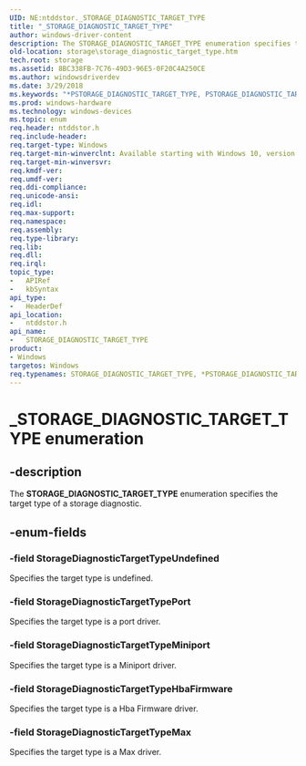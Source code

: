 ```yaml
---
UID: NE:ntddstor._STORAGE_DIAGNOSTIC_TARGET_TYPE
title: "_STORAGE_DIAGNOSTIC_TARGET_TYPE"
author: windows-driver-content
description: The STORAGE_DIAGNOSTIC_TARGET_TYPE enumeration specifies the target type of a storage diagnostic.
old-location: storage\storage_diagnostic_target_type.htm
tech.root: storage
ms.assetid: 8BC338FB-7C76-49D3-96E5-0F20C4A250CE
ms.author: windowsdriverdev
ms.date: 3/29/2018
ms.keywords: "*PSTORAGE_DIAGNOSTIC_TARGET_TYPE, PSTORAGE_DIAGNOSTIC_TARGET_TYPE, PSTORAGE_DIAGNOSTIC_TARGET_TYPE enumeration pointer [Storage Devices], STORAGE_DIAGNOSTIC_TARGET_TYPE, STORAGE_DIAGNOSTIC_TARGET_TYPE enumeration [Storage Devices], StorageDiagnosticTargetTypeHbaFirmware, StorageDiagnosticTargetTypeMax, StorageDiagnosticTargetTypeMiniport, StorageDiagnosticTargetTypePort, StorageDiagnosticTargetTypeUndefined, _STORAGE_DIAGNOSTIC_TARGET_TYPE, ntddstor/PSTORAGE_DIAGNOSTIC_TARGET_TYPE, ntddstor/STORAGE_DIAGNOSTIC_TARGET_TYPE, ntddstor/StorageDiagnosticTargetTypeHbaFirmware, ntddstor/StorageDiagnosticTargetTypeMax, ntddstor/StorageDiagnosticTargetTypeMiniport, ntddstor/StorageDiagnosticTargetTypePort, ntddstor/StorageDiagnosticTargetTypeUndefined, storage.storage_diagnostic_target_type"
ms.prod: windows-hardware
ms.technology: windows-devices
ms.topic: enum
req.header: ntddstor.h
req.include-header: 
req.target-type: Windows
req.target-min-winverclnt: Available starting with Windows 10, version 1709.
req.target-min-winversvr: 
req.kmdf-ver: 
req.umdf-ver: 
req.ddi-compliance: 
req.unicode-ansi: 
req.idl: 
req.max-support: 
req.namespace: 
req.assembly: 
req.type-library: 
req.lib: 
req.dll: 
req.irql: 
topic_type:
-	APIRef
-	kbSyntax
api_type:
-	HeaderDef
api_location:
-	ntddstor.h
api_name:
-	STORAGE_DIAGNOSTIC_TARGET_TYPE
product:
- Windows
targetos: Windows
req.typenames: STORAGE_DIAGNOSTIC_TARGET_TYPE, *PSTORAGE_DIAGNOSTIC_TARGET_TYPE
---
```


# _STORAGE_DIAGNOSTIC_TARGET_TYPE enumeration


## -description


The <b>STORAGE_DIAGNOSTIC_TARGET_TYPE</b> enumeration specifies the target type of a storage diagnostic.


## -enum-fields




### -field StorageDiagnosticTargetTypeUndefined

Specifies the target type is undefined.


### -field StorageDiagnosticTargetTypePort

Specifies the target type is a port driver.


### -field StorageDiagnosticTargetTypeMiniport

Specifies the target type is a Miniport driver.


### -field StorageDiagnosticTargetTypeHbaFirmware

Specifies the target type is a Hba Firmware driver.


### -field StorageDiagnosticTargetTypeMax

Specifies the target type is a Max driver.

